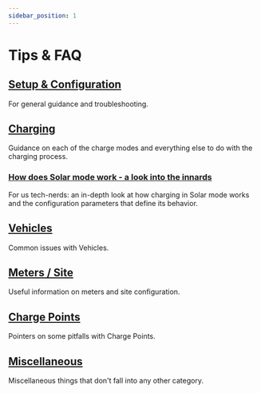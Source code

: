 ```yaml
---
sidebar_position: 1
---
```


# Tips & FAQ

## [Setup & Configuration](setup)

For general guidance and troubleshooting.

## [Charging](charging)

Guidance on each of the charge modes and everything else to do with the charging process.

### [How does Solar mode work - a look into the innards](solar-mode)

For us tech-nerds: an in-depth look at how charging in Solar mode works and the configuration parameters that define its behavior.

## [Vehicles](vehicles)

Common issues with Vehicles.

## [Meters / Site](meters)

Useful information on meters and site configuration.

## [Charge Points](wallbox)

Pointers on some pitfalls with Charge Points.

## [Miscellaneous](faq)

Miscellaneous things that don't fall into any other category.
